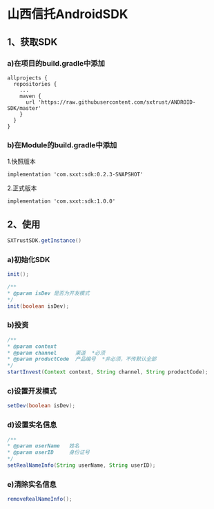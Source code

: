 # 山西信托AndroidSDK

## 1、获取SDK
### a)在项目的build.gradle中添加
```
allprojects {
  repositories {
    ...
    maven {
      url 'https://raw.githubusercontent.com/sxtrust/ANDROID-SDK/master'
    }
  }
}
```
### b)在Module的build.gradle中添加

1.快照版本
```
implementation 'com.sxxt:sdk:0.2.3-SNAPSHOT'
```
2.正式版本
```
implementation 'com.sxxt:sdk:1.0.0'
```

## 2、使用
```java
SXTrustSDK.getInstance()
```

### a)初始化SDK
```java
init();

/**
* @param isDev 是否为开发模式
*/
init(boolean isDev);
```

### b)投资
```java
/**
* @param context
* @param channel      渠道  *必须
* @param productCode  产品编号  *非必须，不传默认全部
*/
startInvest(Context context, String channel, String productCode);
```
### c)设置开发模式
```java
setDev(boolean isDev);
```

### d)设置实名信息
```java
/**
* @param userName   姓名
* @param userID     身份证号
*/
setRealNameInfo(String userName, String userID);
```

### e)清除实名信息
```java
removeRealNameInfo();
```
